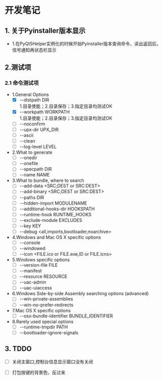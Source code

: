 # 开发笔记

## 1. 关于Pyinstaller版本显示
- 1.在PyQt5Helper实例化的时候开始Pyinstaller版本查询命令，读出返回后，信号通知再状态栏显示

## 2.测试项

### 2.1 命令测试项

- 1.General Options
  -[x] --distpath DIR <BR/>
  1.目录使能；2.目录保存；3.指定目录均测试OK
  -[x] --workpath WORKPATH <br/>
  1.目录使能；2.目录保存；3.指定目录均测试OK
  -[ ] --noconfirm
  -[ ] --upx-dir UPX_DIR
  -[ ] --ascii
  -[ ] --clean
  -[ ] --log-level LEVEL

- 2.What to generate
  -[ ] --onedir
  -[ ] --onefile
  -[ ] --specpath DIR
  -[ ] --name NAME
  
- 3.What to bundle, where to search
  -[ ] --add-data <SRC;DEST or SRC:DEST>
  -[ ] --add-binary <SRC;DEST or SRC:DEST>
  -[ ] --paths DIR
  -[ ] --hidden-import MODULENAME
  -[ ] --additional-hooks-dir HOOKSPATH
  -[ ] --runtime-hook RUNTIME_HOOKS
  -[ ] --exclude-module EXCLUDES
  -[ ] --key KEY
  -[ ] --debug <all,imports,bootloader,noarchive>
  
- 4.Windows and Mac OS X specific options
  -[ ] --console
  -[ ] --windowed
  -[ ] --icon <FILE.ico or FILE.exe,ID or FILE.icns>

- 5.Windows specific options
  -[ ] --version-file FILE
  -[ ] --manifest <FILE or XML>
  -[ ] --resource RESOURCE
  -[ ] --uac-admin
  -[ ] --uac-uiaccess
  
- 6.Windows Side-by-side Assembly searching options (advanced)
  -[ ] --win-private-assemblies
  -[ ] --win-no-prefer-redirects
  
- 7.Mac OS X specific options
  -[ ] --osx-bundle-identifier BUNDLE_IDENTIFIER
  
- 8.Rarely used special options
  -[ ] --runtime-tmpdir PATH
  -[ ] --bootloader-ignore-signals
  
## 3. TDDO

-[ ] 关闭主窗口,控制台信息显示窗口没有关闭
-[ ] 打包按键的背景色，反过来
  
 

